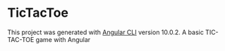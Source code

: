 # TicTacToe

This project was generated with [Angular CLI](https://github.com/angular/angular-cli) version 10.0.2.
A basic TIC-TAC-TOE game with Angular
